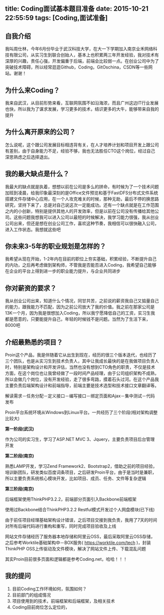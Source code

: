title: Coding面试基本题目准备
date: 2015-10-21 22:55:59
tags: [Coding,面试准备]
---
## 自我介绍

我叫周仕林，今年6月份毕业于武汉科技大学，在大一下学期加入南京业禾网络科技有限公司，从实习生到联合创始人，基本上也积累两三年开发经验，我对技术有深厚的兴趣，责任心强，开发偏重于后端，前端会比较弱一点。在创业公司中为了突破技术障碍，所以经常逛逛Github，Coding，GitOschina，CSDN等一些网站。谢谢！

## 为什么来Coding？
我来自武汉，从目前形势来看，互联网氛围不如沿海浓，而且广州这边IT行业发展也快，所以我为了谋求发展，学习更多的技术，结识更多的大牛，能够带来自我的提升

<!--more-->

## 为什么离开原来的公司？
怎么说呢，这个跟公司发展目标相违背有关，在人才培养计划和项目开发上跟公司有差别，由于自身能力不足，经验不够，我也无法胜任CTO这个岗位，经过自己深思熟虑之后选择退出。

## 我的最大缺点是什么？
我最大的缺点就是执着，想想以前在公司是多么的拼命，有时候为了一个技术问题加班到凌晨，给我印象最深刻的是Office文件预览和基于FastDFS分布式文件系统搭建文件存储中心应用，在一个人攻克难关的时候，那种无助，最后不停的换思路研究，坚持下来了，总是对自己说这次一定能成功。还有一个缺点就是在工作范围之内的小创新，特别是提供其他人的开发效率，但是以前在公司没有传播给其他公司。这些问题我想我可以进入公司以最短的时候解决，我学习能力很强，我从创业公司出来，但还是想在创业公司工作，喜欢这种节奏，我相信可以很快融入公司，进入工作状态。我想就这些吧

## 你未来3-5年的职业规划是怎样的？
我希望从现在开始，1-2年内在目前的职位上夯实基础，积累经验，不断提升自己的内功，之后再考虑做到架构师，不管我是否能否进入Coding，我希望自己能够在企业的平台上得到进一步的职业能力提升，与企业共同进步

## 你对薪资的要求？
我从创业公司出来，知道什么个情况，同甘共苦，之前说的薪资我自己又掂量自己的能力，跟我能力不匹配，因为之前公司放大了我的价值。我之前在那家公司是13K一个月，因为我是很想加入Coding，所以我宁愿降低自己的工资，实习生我都是愿意的，只要能提升自己，年轻的时候钱不是问题。当然为了生活下来，8000吧

## 介绍最熟悉的项目？
Proin这个产品，我是伴随着它从出生到现在，经历的很三个版本迭代，也经历了三个团队，也是从实习生到技术负责人，其中让我成长最快的是在我做项目负责人时，特别是架构设计和开发评估，当然也没有想到CTO角色的职责，不仅是技术方面，在这个岗位也让我曾经做了一段时间产品经理，由于公司组织架构不成熟，所以会做几个岗位，没有开发经验，走了很多弯路，摸着石头过河。在这个产品我主要负责后端架构设计和前端指导，前端主要是技术选型和技术接口文章翻译等。

解读需求－任务分配－定义接口－编写接口－绑定页面和Ajax－集中测试－代码发布

Proin平台系统环境从Windows到Linux平台。一共经历了三个阶段(相对架构调整比较大)

**第一阶段(武汉)**

作为公司的实习生，学习了ASP.NET MVC 3、Jquery，主要负责项目后台管理开发

**第二阶段(南京)**

熟悉LAMP开发，学习Zend Framework2、Bootstrap2，借助之前的项目经验，培训新团队，研发类似百度词条项目，之后研发Proin平台，由于是当时是兼职，所以主要负责系统核心模块开发，比如项目、成员、任务、文件等复杂逻辑

**第三阶段(南京)**

后端框架使用ThinkPHP3.2.2，前端部分页面引入Backbone前端框架

使用过Backbone结合ThinkPHP3.2.2 Restful模式开发过个人网盘模块(已下线)

由于前任项目经理基础架构设计错误，之后项目交接到我负责，我用了7天的时间对所有后端代码进行重构和重写，同时完成项目验收及上线

网站文件存储经历了服务器本地存储和阿里云OSS，最后采取阿里云OSS存储，之后参考Worktile基础架构中－BOX服务( https://worktile.com/tech )，封装ThinkPHP OSS上传驱动及文件模块，解决了网站文件上传、下载混乱问题

其实Proin目前很多页面和逻辑都是参考Coding.net，哈哈！！！

## 我的提问
1. 目前Coding工作环境如何，氛围如何？
2. 目前部门的组成情况
3. 项目使用到的技术，前端框架和后端框架，及相关技术
4. Coding目前岗位怎么定位的，
